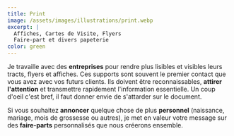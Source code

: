 ```yaml
---
title: Print
image: /assets/images/illustrations/print.webp
excerpt: |
  Affiches, Cartes de Visite, Flyers  
  Faire-part et divers papeterie
color: green
---
```

Je travaille avec des **entreprises** pour rendre plus lisibles et visibles leurs tracts, flyers et affiches. Ces supports sont souvent le premier contact que vous avez avec vos futurs clients. Ils doivent être reconnaissables, **attirer l'attention** et transmettre rapidement l'information essentielle. Un coup d'oeil c'est bref, il faut donner envie de s'attarder sur le document.  

Si vous souhaitez **annoncer** quelque chose de plus **personnel** (naissance, mariage, mois de grossesse ou autres), je met en valeur votre message sur des **faire-parts** personnalisés que nous créerons ensemble. 
